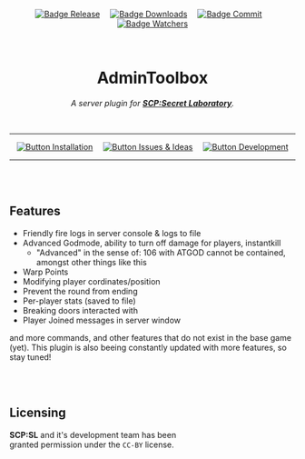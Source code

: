 <div align = center>

[![Badge Release]][Releases]   
[![Badge Downloads]][Releases]   
[![Badge Commit]][Commit]   
[![Badge Watchers]][Watchers]

<br>

# AdminToolbox
*A server plugin for **[SCP:Secret Laboratory]**.*

<br>

---

[![Button Installation]][Wiki]   
[![Button Issues & Ideas]][Issues]   
[![Button Development]][Projects]

---

<br>
<br>

</div>


## Features

-   Friendly fire logs in server console & logs to file
-   Advanced Godmode, ability to turn off damage for players, instantkill
    - "Advanced" in the sense of: 106 with ATGOD cannot be contained, amongst other things like this
-   Warp Points
-   Modifying player cordinates/position
-   Prevent the round from ending
-   Per-player stats (saved to file)
-   Breaking doors interacted with
-   Player Joined messages in server window

and more commands, and other features that do not exist in the base game (yet).
This plugin is also beeing constantly updated with more features, so stay tuned!

<br>
<br>

## Licensing

**SCP:SL** and it's development team has been <br>
granted permission under the `CC-BY` license.

<br>


<!----------------------------------------------------------------------------->

[Releases]: https://GitHub.com/Rnen/AdminToolbox/releases/
[Watchers]: https://GitHub.com/Rnen/AdminToolbox/watchers/
[Projects]: https://GitHub.com/Rnen/AdminToolbox/projects/1
[Issues]: https://GitHub.com/Rnen/AdminToolbox/issues
[Commit]: https://GitHub.com/Rnen/AdminToolbox/commit
[Wiki]: https://GitHub.com/Rnen/AdminToolbox/wiki

[SCP:Secret Laboratory]: https://store.steampowered.com/app/700330/SCP_Secret_Laboratory/


<!--------------------------------[ Badges ]----------------------------------->

[Badge Downloads]: https://img.shields.io/github/downloads/Rnen/AdminToolbox/total.svg?style=for-the-badge&color=A9225C&logoColor=white&logo=DocuSign
[Badge Watchers]: https://img.shields.io/github/watchers/Rnen/AdminToolbox.svg?style=for-the-badge&label=Watcher&maxAge=2592000&color=73398D&logoColor=white&logo=Git
[Badge Release]: https://img.shields.io/github/v/release/Rnen/AdminToolbox?style=for-the-badge
[Badge Commit]: https://img.shields.io/github/last-commit/Rnen/AdminToolbox?style=for-the-badge&color=258AAF&logoColor=white&logo=GitHub


<!-------------------------------[ Buttons ]----------------------------------->

[Button Issues & Ideas]: https://img.shields.io/badge/Issues_&_Ideas-00A8E1?style=for-the-badge&logoColor=white&logo=AskUbuntu
[Button Installation]: https://img.shields.io/badge/Installation-569A31?style=for-the-badge&logoColor=white&logo=DocuSign
[Button Development]: https://img.shields.io/badge/Projects-66459B?style=for-the-badge&logoColor=white&logo=AzureArtifacts

